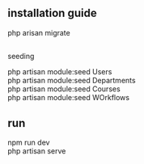 ## installation guide
php arisan migrate

## 
seeding 

<div>
php artisan module:seed Users
</div>
<div>
php artisan module:seed Departments
</div>
<div>
php artisan module:seed Courses
</div>
<div>
php artisan module:seed WOrkflows
</div>

## run
<div>
npm run dev 
</div>
<div>
php artisan serve
</div>
